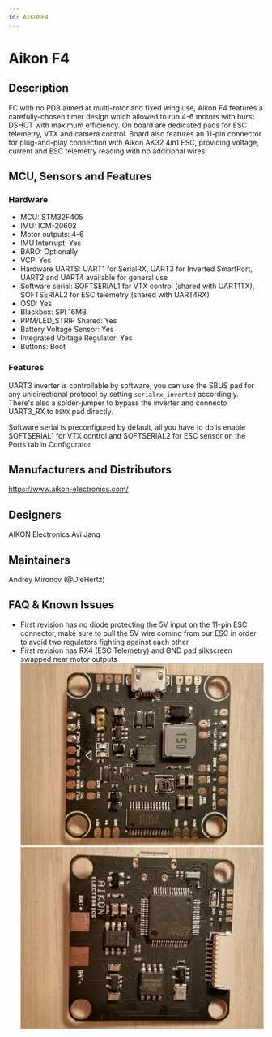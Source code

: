 ```yaml
---
id: AIKONF4
---
```


# Aikon F4

## Description

FC with no PDB aimed at multi-rotor and fixed wing use, Aikon F4 features a carefully-chosen timer design which allowed to run 4-6 motors with burst DSHOT with maximum efficiency. On board are dedicated pads for ESC telemetry, VTX and camera control. Board also features an 11-pin connector for plug-and-play connection with Aikon AK32 4in1 ESC, providing voltage, current and ESC telemetry reading with no additional wires.

## MCU, Sensors and Features

### Hardware

- MCU: STM32F405
- IMU: ICM-20602
- Motor outputs: 4-6
- IMU Interrupt: Yes
- BARO: Optionally
- VCP: Yes
- Hardware UARTS: UART1 for SerialRX, UART3 for Inverted SmartPort, UART2 and UART4 available for general use
- Software serial: SOFTSERIAL1 for VTX control (shared with UART1TX), SOFTSERIAL2 for ESC telemetry (shared with UART4RX)
- OSD: Yes
- Blackbox: SPI 16MB
- PPM/LED_STRIP Shared: Yes
- Battery Voltage Sensor: Yes
- Integrated Voltage Regulator: Yes
- Buttons: Boot

### Features

UART3 inverter is controllable by software, you can use the SBUS pad for any unidirectional protocol by setting `serialrx_inverted` accordingly. There's also a solder-jumper to bypass the inverter and connecto UART3_RX to `DSMX` pad directly.

Software serial is preconfigured by default, all you have to do is enable SOFTSERIAL1 for VTX control and SOFTSERIAL2 for ESC sensor on the Ports tab in Configurator.

## Manufacturers and Distributors

https://www.aikon-electronics.com/

## Designers

AIKON Electronics
Avi Jang

## Maintainers

Andrey Mironov (@DieHertz)

## FAQ & Known Issues

- First revision has no diode protecting the 5V input on the 11-pin ESC connector, make sure to pull the 5V wire coming from our ESC in order to avoid two regulators fighting against each other
- First revision has RX4 (ESC Telemetry) and GND pad silkscreen swapped near motor outputs
  ![Aikon F4 top](./images/aikon-f4-rev1-top.jpg)
  ![Aikon F4 bottom](./images/aikon-f4-rev1-bottom.jpg)
